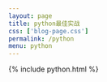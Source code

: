 ```yaml
---
layout: page
title: python最佳实战
css: ['blog-page.css']
permalink: /python
menu: python
---
```

{% include python.html %}